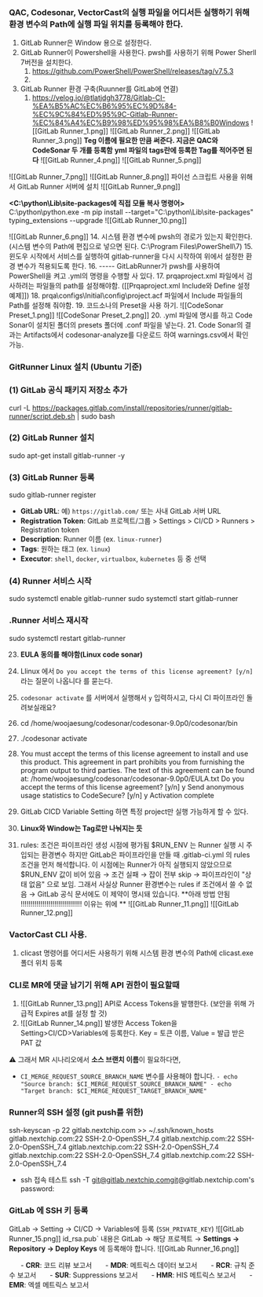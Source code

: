 ### QAC, Codesonar, VectorCast의 실행 파일을 어디서든 실행하기 위해 환경 변수의 Path에 실행 파일 위치를 등록해야 한다.
1. GitLab Runner은 Window 용으로 설정한다.
2. GitLab Runner이 Powershell을 사용한다. pwsh를 사용하기 위해 Power Sherll 7버전을 설치한다.
	1. https://github.com/PowerShell/PowerShell/releases/tag/v7.5.3
	2. 
3. GitLab Runner 환경 구축(Ruunner를 GitLab에 연결)
	1. https://velog.io/@tlatjdgh3778/Gitlab-CI-%EA%B5%AC%EC%B6%95%EC%9D%84-%EC%9C%84%ED%95%9C-Gitlab-Runner-%EC%84%A4%EC%B9%98%ED%95%98%EA%B8%B0Windows
![[GitLab Runner_1.png]]
![[GitLab Runner_2.png]]
![[GitLab Runner_3.png]]
**Teg 이름에 필요한 만큼 써준다. 지금은 QAC와 CodeSonar 두 개를 등록함**
**yml 파일의 tags란에 등록한 Tag를 적어주면 된다**
![[GitLab Runner_4.png]]
![[GitLab Runner_5.png]]

![[GitLab Runner_7.png]]
![[GitLab Runner_8.png]]
파이선 스크립트 사용을 위해서 GitLab Runner 서버에 설치
![[GitLab Runner_9.png]]

**<C:\python\Lib\site-packages에 직접 모듈 복사 명령어>**
C:\python\python.exe -m pip install --target="C:\python\Lib\site-packages" typing_extensions --upgrade
![[GitLab Runner_10.png]]


![[GitLab Runner_6.png]]
14. 시스템 환경 변수에 pwsh의 경로가 있는지 확인한다. (시스템 변수의 Path에 편집으로 넣으면 된다. C:\Program Files\PowerShell\7\)
15. 윈도우 시작에서 서비스를 실행하여 gitlab-runner을 다시 시작하여 위에서 설정한 환경 변수가 적용되도록 한다.
16. ----- GitLabRunner가 pwsh를 사용하여 PowerShell을 켜고 .yml의 명령을 수행할 사 있다.
17. prqaproject.xml 파일에서 검사하려는 파일들의 path를 설정해야함. ([[Prqaproject.xml Include와 Define 설정 예제]])
18. prqa\configs\Initial\config\project.acf 파일에서 Include 파일들의 Path를 설정해 줘야함.
19. 코드소나의 Preset을 사용 하기.
![[CodeSonar Preset_1.png]]
![[CodeSonar Preset_2.png]]
20. .yml 파일에 명시를 하고 Code Sonar이 설치된 폴더의 presets 폴더에 .conf 파일을 넣는다.
21. Code Sonar의 결과는 Artifacts에서 codesonar-analyze를 다운로드 하여 warnings.csv에서 확인 가능.

### GitRunner Linux 설치 (Ubuntu 기준)
### (1) GitLab 공식 패키지 저장소 추가
curl -L https://packages.gitlab.com/install/repositories/runner/gitlab-runner/script.deb.sh | sudo bash
### (2) GitLab Runner 설치
sudo apt-get install gitlab-runner -y
### (3) GitLab Runner 등록
sudo gitlab-runner register
- **GitLab URL**: 예) `https://gitlab.com/` 또는 사내 GitLab 서버 URL
- **Registration Token**: GitLab 프로젝트/그룹 > Settings > CI/CD > Runners > Registration token
- **Description**: Runner 이름 (ex. `linux-runner`)
- **Tags**: 원하는 태그 (ex. `linux`)
- **Executor**: `shell`, `docker`, `virtualbox`, `kubernetes` 등 중 선택
### (4) Runner 서비스 시작
sudo systemctl enable gitlab-runner
sudo systemctl start gitlab-runner

### .Runner 서비스 재시작
sudo systemctl restart gitlab-runner


23. **EULA 동의를 해야함(Linux code sonar)**
24. Llinux 에서 `Do you accept the terms of this license agreement? [y/n]` 라는 질문이 나옵니다 를 묻는다.
25. `codesonar activate` 를 서버에서 실행해서 `y` 입력하시고, 다시 CI 파이프라인 돌려보실래요?
26. cd /home/woojaesung/codesonar/codesonar-9.0p0/codesonar/bin
27. ./codesonar activate
28. You must accept the terms of this license agreement to install and use this product.  This agreement in part prohibits you from furnishing the program output to third parties.  The text of this agreement can be found at: /home/woojaesung/codesonar/codesonar-9.0p0/EULA.txt
	Do you accept the terms of this license agreement?
	[y/n] y
	Send anonymous usage statistics to CodeSecure?
	[y/n] y
	Activation complete
29. GitLab CICD Variable Setting 하면 특정 project만 실행 가능하게 할 수 있다.

30. **Linux와 Window는 Tag로만 나눠지는 듯**
31. rules: 조건은 파이프라인 생성 시점에 평가됨
$RUN_ENV 는 Runner 실행 시 주입되는 환경변수
하지만 GitLab은 파이프라인을 만들 때 .gitlab-ci.yml 의 rules 조건을 먼저 해석합니다.
이 시점에는 Runner가 아직 실행되지 않았으므로 $RUN_ENV 값이 비어 있음 → 조건 실패 → 잡이 전부 skip → 파이프라인이 "상태 없음" 으로 보임.
그래서 사실상 Runner 환경변수는 rules if 조건에서 쓸 수 없음 → GitLab 공식 문서에도 이 제약이 명시돼 있습니다.
**아래 방법 안됨 !!!!!!!!!!!!!!!!!!!!!!!!!!!!!!! 이유는 위에 **
![[GitLab Runner_11.png]]
![[GitLab Runner_12.png]]

### VactorCast CLI 사용.
1. clicast 명령어를 어디서든 사용하기 위해 시스템 환경 변수의 Path에 clicast.exe 폴더 위치 등록

### CLI로 MR에 댓글 남기기 위해 API 권한이 필요할때
1. ![[GitLab Runner_13.png]]  API로 Access Tokens을 발행한다. (보안을 위해 가급적 Expires at를 설정 할 것)
2. ![[GitLab Runner_14.png]] 발생한 Access Token을 Setting>CI/CD>Variables에 등록한다.
   Key = 토큰 이름, Value = 발급 받은 PAT 값


⚠️ 그래서 MR 시나리오에서 **소스 브랜치 이름**이 필요하다면,

- `CI_MERGE_REQUEST_SOURCE_BRANCH_NAME` 변수를 사용해야 합니다.
`- echo "Source branch: $CI_MERGE_REQUEST_SOURCE_BRANCH_NAME" - echo "Target branch: $CI_MERGE_REQUEST_TARGET_BRANCH_NAME"`

### Runner의 SSH 설정 (git push를 위한)
ssh-keyscan -p 22 gitlab.nextchip.com >> ~/.ssh/known_hosts
gitlab.nextchip.com:22 SSH-2.0-OpenSSH_7.4
gitlab.nextchip.com:22 SSH-2.0-OpenSSH_7.4
gitlab.nextchip.com:22 SSH-2.0-OpenSSH_7.4
gitlab.nextchip.com:22 SSH-2.0-OpenSSH_7.4
gitlab.nextchip.com:22 SSH-2.0-OpenSSH_7.4

- ssh 접속 테스트
ssh -T git@gitlab.nextchip.comgit@gitlab.nextchip.com's password: 


### GitLab 에 SSH 키 등록
GitLab -> Setting -> CI/CD -> Variables에 등록 (`SSH_PRIVATE_KEY`)
![[GitLab Runner_15.png]]
id_rsa.pub` 내용은 GitLab → 해당 프로젝트 → **Settings → Repository → Deploy Keys** 에 등록해야 합니다.
![[GitLab Runner_16.png]]


      - **CRR**: 코드 리뷰 보고서
      - **MDR**: 메트릭스 데이터 보고서
      - **RCR**: 규칙 준수 보고서
      - **SUR**: Suppressions 보고서
      - **HMR**: HIS 메트릭스 보고서
      - **EMR**: 엑셀 메트릭스 보고서
